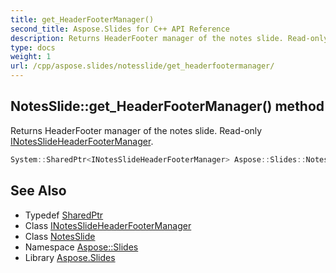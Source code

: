 ```yaml
---
title: get_HeaderFooterManager()
second_title: Aspose.Slides for C++ API Reference
description: Returns HeaderFooter manager of the notes slide. Read-only INotesSlideHeaderFooterManager.
type: docs
weight: 1
url: /cpp/aspose.slides/notesslide/get_headerfootermanager/
---
```

## NotesSlide::get_HeaderFooterManager() method


Returns HeaderFooter manager of the notes slide. Read-only [INotesSlideHeaderFooterManager](../../inotesslideheaderfootermanager/).

```cpp
System::SharedPtr<INotesSlideHeaderFooterManager> Aspose::Slides::NotesSlide::get_HeaderFooterManager() override
```

## See Also

* Typedef [SharedPtr](../../system/sharedptr/)
* Class [INotesSlideHeaderFooterManager](../inotesslideheaderfootermanager/)
* Class [NotesSlide](./)
* Namespace [Aspose::Slides](../)
* Library [Aspose.Slides](../../)